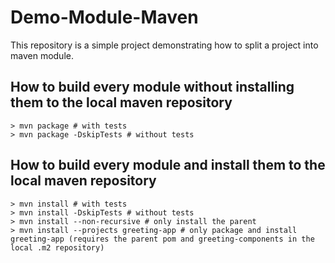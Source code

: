 # Demo-Module-Maven

This repository is a simple project demonstrating how to split a project into maven module.

## How to build every module without installing them to the local maven repository

```
> mvn package # with tests
> mvn package -DskipTests # without tests
```

## How to build every module and install them to the local maven repository

```
> mvn install # with tests
> mvn install -DskipTests # without tests
> mvn install --non-recursive # only install the parent
> mvn install --projects greeting-app # only package and install greeting-app (requires the parent pom and greeting-components in the local .m2 repository)
```

